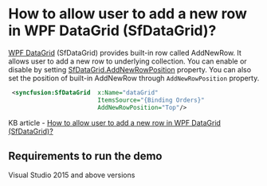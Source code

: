 # How to allow user to add a new row in WPF DataGrid (SfDataGrid)?

[WPF DataGrid](https://www.syncfusion.com/wpf-ui-controls/datagrid) (SfDataGrid) provides built-in row called AddNewRow. It allows user to add a new row to underlying collection. You can enable or disable by setting [SfDataGrid.AddNewRowPosition](https://help.syncfusion.com/cr/cref_files/wpf/Syncfusion.SfGrid.WPF~Syncfusion.UI.Xaml.Grid.SfDataGrid~AddNewRowPosition.html) property. You can also set the position of built-in AddNewRow through `AddNewRowPosition` property.

```xml
 <syncfusion:SfDataGrid  x:Name="dataGrid" 
                         ItemsSource="{Binding Orders}" 
                         AddNewRowPosition="Top"/>
```

KB article - [How to allow user to add a new row in WPF DataGrid (SfDataGrid)?](https://www.syncfusion.com/kb/10814/how-to-allow-user-to-add-a-new-row-in-wpf-datagrid-sfdatagrid)

## Requirements to run the demo
Visual Studio 2015 and above versions
